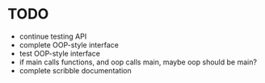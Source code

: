 # TODO

* continue testing API
* complete OOP-style interface
* test OOP-style interface
* if main calls functions, and oop calls main, maybe oop should be main?
* complete scribble documentation
